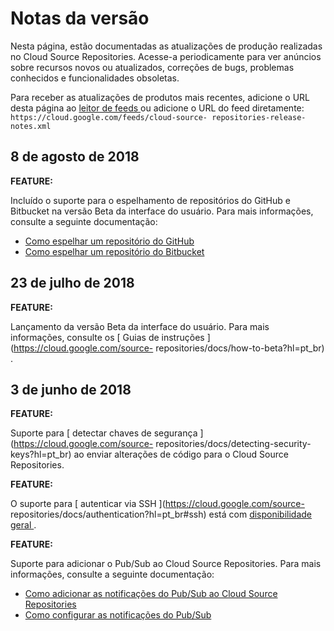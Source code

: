 #  Notas da versão

Nesta página, estão documentadas as atualizações de produção realizadas no
Cloud Source Repositories. Acesse-a periodicamente para ver anúncios sobre
recursos novos ou atualizados, correções de bugs, problemas conhecidos e
funcionalidades obsoletas.

Para receber as atualizações de produtos mais recentes, adicione o URL desta
página ao [ leitor de feeds
](https://wikipedia.org/wiki/Comparison_of_feed_aggregators) ou adicione o URL
do feed diretamente: ` https://cloud.google.com/feeds/cloud-source-
repositories-release-notes.xml `

##  8 de agosto de 2018

**FEATURE:**

Incluído o suporte para o espelhamento de repositórios do GitHub e Bitbucket
na versão Beta da interface do usuário. Para mais informações, consulte a
seguinte documentação:

  * [ Como espelhar um repositório do GitHub ](https://cloud.google.com/source-repositories/docs/mirroring-a-github-repository?hl=pt_br)
  * [ Como espelhar um repositório do Bitbucket ](https://cloud.google.com/source-repositories/docs/mirroring-a-bitbucket-repository?hl=pt_br)

##  23 de julho de 2018

**FEATURE:**

Lançamento da versão Beta da interface do usuário. Para mais informações,
consulte os [ Guias de instruções ](https://cloud.google.com/source-
repositories/docs/how-to-beta?hl=pt_br) .

##  3 de junho de 2018

**FEATURE:**

Suporte para [ detectar chaves de segurança ](https://cloud.google.com/source-
repositories/docs/detecting-security-keys?hl=pt_br) ao enviar alterações de
código para o Cloud Source Repositories.

**FEATURE:**

O suporte para [ autenticar via SSH ](https://cloud.google.com/source-
repositories/docs/authentication?hl=pt_br#ssh) está com [ disponibilidade
geral ](https://cloud.google.com/products?hl=pt_br#product-launch-stages) .

**FEATURE:**

Suporte para adicionar o Pub/Sub ao Cloud Source Repositories. Para mais
informações, consulte a seguinte documentação:

  * [ Como adicionar as notificações do Pub/Sub ao Cloud Source Repositories ](https://cloud.google.com/source-repositories/docs/quickstart-adding-pubsub-notifications?hl=pt_br)
  * [ Como configurar as notificações do Pub/Sub ](https://cloud.google.com/source-repositories/docs/configuring-notifications?hl=pt_br)

